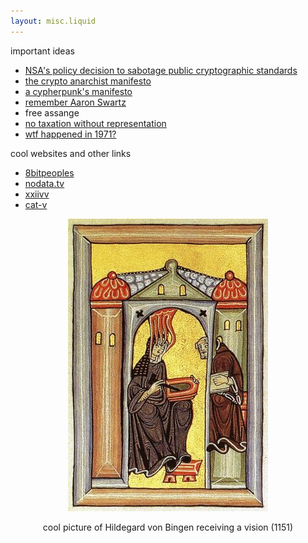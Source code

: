 ```yaml
---
layout: misc.liquid
---
```

important ideas
- [NSA's policy decision to sabotage public cryptographic standards](https://blog.cr.yp.to/20220805-nsa.html)
- [the crypto anarchist manifesto](https://groups.csail.mit.edu/mac/classes/6.805/articles/crypto/cypherpunks/may-crypto-manifesto.html)
- [a cypherpunk's manifesto](https://www.activism.net/cypherpunk/manifesto.html)
- [remember Aaron Swartz](http://www.rememberaaronsw.com/about)
- free assange
- [no taxation without representation](https://en.wikipedia.org/wiki/No_taxation_without_representation)
- [wtf happened in 1971?](https://wtfhappenedin1971.com/)


cool websites and other links
- [8bitpeoples](https://www.8bitpeoples.com/)
- [nodata.tv](https://nodata.tv)
- [xxiivv](https://wiki.xxiivv.com)
- [cat-v](http://cat-v.org/)

<p align="center">
  <img src="assets/hildegard.jpg">
</p>

<p align="center">
cool picture of Hildegard von Bingen receiving a vision (1151)
</p>

